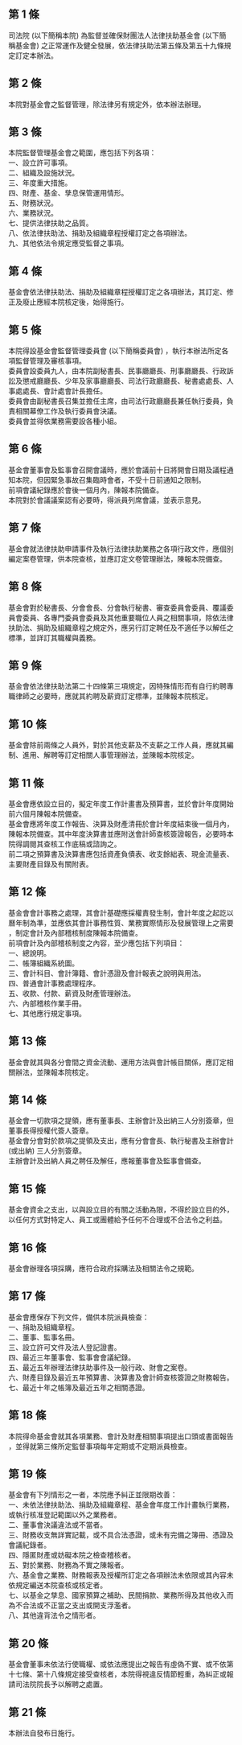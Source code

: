 第 1 條
-------
司法院 (以下簡稱本院) 為監督並確保財團法人法律扶助基金會 (以下簡  
稱基金會) 之正常運作及健全發展，依法律扶助法第五條及第五十九條規  
定訂定本辦法。

第 2 條
-------
本院對基金會之監督管理，除法律另有規定外，依本辦法辦理。

第 3 條
-------
本院監督管理基金會之範圍，應包括下列各項：  
一、設立許可事項。  
二、組織及設施狀況。  
三、年度重大措施。  
四、財產、基金、孳息保管運用情形。  
五、財務狀況。  
六、業務狀況。  
七、提供法律扶助之品質。  
八、依法律扶助法、捐助及組織章程授權訂定之各項辦法。  
九、其他依法令規定應受監督之事項。

第 4 條
-------
基金會依法律扶助法、捐助及組織章程授權訂定之各項辦法，其訂定、修  
正及廢止應經本院核定後，始得施行。

第 5 條
-------
本院得設基金會監督管理委員會 (以下簡稱委員會) ，執行本辦法所定各  
項監督管理及審核事項。  
委員會設委員九人，由本院副秘書長、民事廳廳長、刑事廳廳長、行政訴  
訟及懲戒廳廳長、少年及家事廳廳長、司法行政廳廳長、秘書處處長、人  
事處處長、會計處會計長擔任。  
委員會由副秘書長召集並擔任主席，由司法行政廳廳長兼任執行委員，負  
責相關幕僚工作及執行委員會決議。  
委員會並得依業務需要設各種小組。

第 6 條
-------
基金會董事會及監事會召開會議時，應於會議前十日將開會日期及議程通  
知本院，但因緊急事故召集臨時會者，不受十日前通知之限制。  
前項會議紀錄應於會後一個月內，陳報本院備查。  
本院對於會議議案認有必要時，得派員列席會議，並表示意見。

第 7 條
-------
基金會就法律扶助申請事件及執行法律扶助業務之各項行政文件，應個別  
編定案卷管理，供本院查核，並應訂定文卷管理辦法，陳報本院備查。

第 8 條
-------
基金會對於秘書長、分會會長、分會執行秘書、審查委員會委員、覆議委  
員會委員、各專門委員會委員及其他重要職位人員之相關事項，除依法律  
扶助法、捐助及組織章程之規定外，應另行訂定聘任及不適任予以解任之  
標準，並詳訂其職權與義務。

第 9 條
-------
基金會依法律扶助法第二十四條第三項規定，因特殊情形而有自行約聘專  
職律師之必要時，應就其約聘及薪資訂定標準，並陳報本院核定。

第 10 條
--------
基金會除前兩條之人員外，對於其他支薪及不支薪之工作人員，應就其編  
制、進用、解聘等訂定相關人事管理辦法，並陳報本院核定。

第 11 條
--------
基金會應依設立目的，擬定年度工作計畫書及預算書，並於會計年度開始  
前六個月陳報本院備查。  
基金會應將年度工作報告、決算及財產清冊於會計年度結束後一個月內，  
陳報本院備查。其中年度決算書並應附送會計師查核簽證報告，必要時本  
院得調閱其查核工作底稿或諮詢之。  
前二項之預算書及決算書應包括資產負債表、收支餘絀表、現金流量表、  
主要財產目錄及有關附表。

第 12 條
--------
基金會會計事務之處理，其會計基礎應採權責發生制，會計年度之起訖以  
曆年制為準，並應依其會計事務性質、業務實際情形及發展管理上之需要  
，制定會計及內部稽核制度陳報本院備查。  
前項會計及內部稽核制度之內容，至少應包括下列項目：  
一、總說明。  
二、帳簿組織系統圖。  
三、會計科目、會計簿籍、會計憑證及會計報表之說明與用法。  
四、普通會計事務處理程序。  
五、收款、付款、薪資及財產管理辦法。  
六、內部稽核作業手冊。  
七、其他應行規定事項。

第 13 條
--------
基金會就其與各分會間之資金流動、運用方法與會計帳目關係，應訂定相  
關辦法，並陳報本院核定。

第 14 條
--------
基金會一切款項之提領，應有董事長、主辦會計及出納三人分別簽章，但  
董事長得授權代簽人簽章。  
基金會分會對於款項之提領及支出，應有分會會長、執行秘書及主辦會計  
 (或出納) 三人分別簽章。  
主辦會計及出納人員之聘任及解任，應報董事會及監事會備查。

第 15 條
--------
基金會資金之支出，以與設立目的有關之活動為限，不得於設立目的外，  
以任何方式對特定人、員工或團體給予任何不合理或不合法令之利益。

第 16 條
--------
基金會辦理各項採購，應符合政府採購法及相關法令之規範。

第 17 條
--------
基金會應保存下列文件，備供本院派員檢查：  
一、捐助及組織章程。  
二、董事、監事名冊。  
三、設立許可文件及法人登記證書。  
四、最近三年董事會、監事會會議紀錄。  
五、最近五年辦理法律扶助事件及一般行政、財會之案卷。  
六、財產目錄及最近五年預算書、決算書及會計師查核簽證之財務報告。  
七、最近十年之帳簿及最近五年之相關憑證。

第 18 條
--------
本院得命基金會就其各項業務、會計及財產相關事項提出口頭或書面報告  
，並得就第三條所定監督事項每年定期或不定期派員檢查。

第 19 條
--------
基金會有下列情形之一者，本院應予糾正並限期改善：  
一、未依法律扶助法、捐助及組織章程、基金會年度工作計畫執行業務，  
    或執行核准登記範圍以外之業務者。  
二、董事會決議違法或不當者。  
三、財務收支無詳實記載，或不具合法憑證，或未有完備之簿冊、憑證及  
    會議紀錄者。  
四、隱匿財產或妨礙本院之檢查稽核者。  
五、對於業務、財務為不實之陳報者。  
六、基金會之業務、財務報表及授權所訂定之各項辦法未依限或其內容未  
    依規定編送本院查核或核定者。  
七、以基金之孳息、國家預算之補助、民間捐款、業務所得及其他收入而  
    為不合法或不正當之支出或開支浮濫者。  
八、其他違背法令之情形者。

第 20 條
--------
基金會董事未依法行使職權、或依法應提出之報告有虛偽不實、或不依第  
十七條、第十八條規定接受查核者，本院得視違反情節輕重，為糾正或報  
請司法院院長予以解聘之處置。

第 21 條
--------
本辦法自發布日施行。

